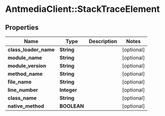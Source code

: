 # AntmediaClient::StackTraceElement

## Properties
Name | Type | Description | Notes
------------ | ------------- | ------------- | -------------
**class_loader_name** | **String** |  | [optional] 
**module_name** | **String** |  | [optional] 
**module_version** | **String** |  | [optional] 
**method_name** | **String** |  | [optional] 
**file_name** | **String** |  | [optional] 
**line_number** | **Integer** |  | [optional] 
**class_name** | **String** |  | [optional] 
**native_method** | **BOOLEAN** |  | [optional] 


